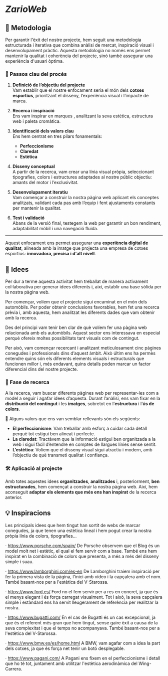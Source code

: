 # ***ZarioWeb***

## 🧩 Metodologia

Per garantir l'èxit del nostre projecte, hem seguit una metodologia estructurada i iterativa que combina anàlisi de mercat, inspiració visual i desenvolupament pràctic. Aquesta metodologia no només ens permet mantenir la qualitat i coherència del projecte, sinó també assegurar una experiència d'usuari òptima.

### 📌 Passos clau del procés

1. **Definició de l’objectiu del projecte**  
   Vam establir que el nostre enfocament seria el món dels **cotxes esportius**, prioritzant el disseny, l’experiència visual i l’impacte de marca.

2. **Recerca i inspiració**  
   Ens vam inspirar en marques , analitzant la seva estètica, estructura web i paleta cromàtica.

3. **Identificació dels valors clau**  
   Ens hem centrat en tres pilars fonamentals:
   - **Perfeccionisme**
   - **Claredat**
   - **Estètica**

4. **Disseny conceptual**  
   A partir de la recerca, vam crear una línia visual pròpia, seleccionant tipografies, colors i estructures adaptades al nostre públic objectiu: amants del motor i l’exclusivitat.

5. **Desenvolupament iteratiu**  
   Vam començar a construir la nostra pàgina web aplicant els conceptes analitzats, validant cada pas amb l’equip i fent ajustaments constants per mantenir la qualitat.

6. **Test i validació**  
   Abans de la versió final, testegem la web per garantir un bon rendiment, adaptabilitat mòbil i una navegació fluida.

---

Aquest enfocament ens permet assegurar una **experiència digital de qualitat**, alineada amb la imatge que projecta una empresa de cotxes esportius: **innovadora, precisa i d'alt nivell**.

  
## 💭 Idees 

Per dur a terme aquesta activitat hem treballat de manera activament col·laborativa per generar idees diferents i, així, establir una base sòlida per la nostra pàgina web. 

Per començar, volíem que el projecte sigui encaminat en el món dels automòbils. Per poder obtenir conclusions favorables, hem fet una recerca prèvia i, amb aquesta, hem analitzat les diferents dades que vam obtenir amb la recerca.

Des del principi vam tenir ben clar de què volíem fer una pàgina web relacionada amb els automòbils. Aquest sector ens interessava en especial perquè ofereix moltes possibilitats tant visuals com de contingut. 

Per això, vam començar recercant i analitzant meticulosament cinc pàgines conegudes i professionals dins d’aquest àmbit. Això últim ens ha permès entendre quins són els diferents elements visuals i estructurals que funcionen millor i, més endavant, quins detalls poden marcar un factor diferencial dins del nostre projecte.

### 🔎 Fase de recerca

A la recerca, vam buscar diferents pàgines web per representar-les com a model a seguir i agafar idees d’aquesta. Durant l’anàlisi, ens vam fixar en la **distribució del contingut** i les **imatges**, sobretot en l’**estructura** i l’**ús de colors**.

📌 Alguns valors que ens van semblar rellevants són els següents:

- **El perfeccionisme**: Vam treballar amb esforç a cuidar cada detall perquè tot estigui ben alineat i perfecte.
- **La claredat**: Tractàvem que la informació estigui ben organitzada a la web i sigui fàcil d’entendre en comptes de llargues línies sense sentit.
- **L’estètica**: Volíem que el disseny visual sigui atractiu i modern, amb l’objectiu de què transmeti qualitat i confiança.

### 🛠️ Aplicació al projecte

Amb totes aquestes idees **organitzades**, **analitzades** i, posteriorment, **ben estructurades**, hem començat a construir la nostra pàgina web. Així, hem aconseguit **adaptar els elements que més ens han inspirat** de la recerca anterior.

## 💡 Inspiracions 

Les principals idees que hem tingut han sortit de webs de marcar conegudes, ja que tenen una estètica lineal i hem pogut crear la nostra pròpia línia de colors, tipografies…

· https://www.porsche.com/spain/ De Porsche observem que el Blog és un model molt net i estètic, el qual el fem servir com a base. També ens hem inspirat en la combinació de colors que presenta, a més a més del disseny simple i suau.

· https://www.lamborghini.com/es-en De Lamborghini traiem inspiració per fer la primera vista de la pàgina, l'inici amb vídeo i la capçalera amb el nom. També basant-nos per a l'estètica del V-Starossa.

· https://www.ford.es/ Ford no el fem servir per a res en concret, ja que és el menys elegant i és força carregat visualment. Tot i això, la seva capçalera simple i estàndard ens ha servit lleugerament de referència per realitzar la nostra.

· https://www.bugatti.com/  En el cas de Bugatti és un cas excepcional, ja que és el referent més gran que hem tingut, sense gaire èxit a causa de la seva complexitat i que el temps no acompanyava. També basant-nos per a l'estètica del V-Starossa.

· https://www.bmw.es/es/home.html  A BMW, vam agafar com a idea la part dels cotxes, ja que és força net tenir un botó desplegable.

· https://www.pagani.com/ A Pagani ens fixem en el perfeccionisme i detall que ho té tot, juntament amb utilitzar l'estètica aerodinàmica del Wing-Carrera.
